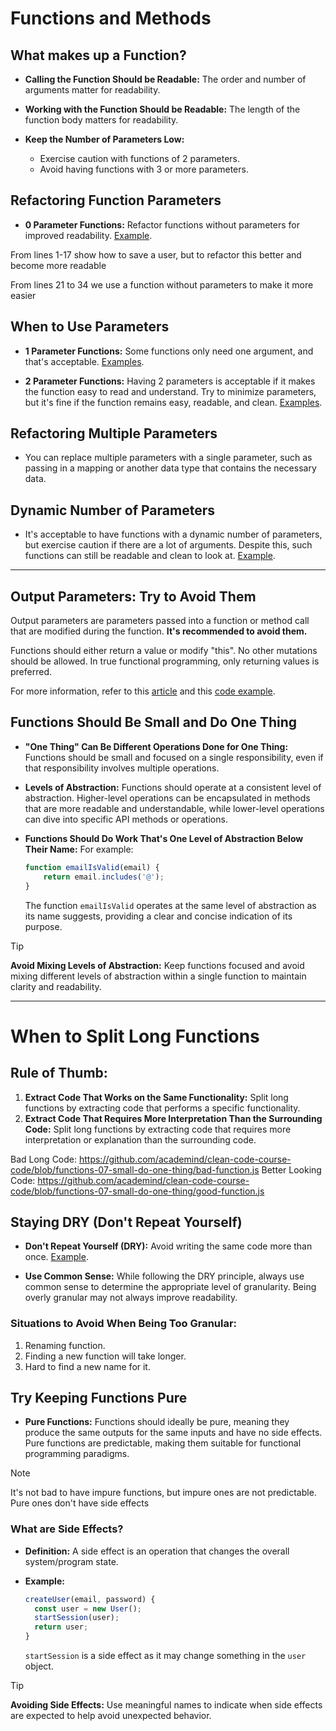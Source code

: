 # Functions and Methods

## What makes up a Function?

- **Calling the Function Should be Readable:** The order and number of arguments matter for readability.
  
- **Working with the Function Should be Readable:** The length of the function body matters for readability.

- **Keep the Number of Parameters Low:**
  - Exercise caution with functions of 2 parameters.
  - Avoid having functions with 3 or more parameters.

## Refactoring Function Parameters

- **0 Parameter Functions:** Refactor functions without parameters for improved readability. [Example](https://github.com/academind/clean-code-course-code/blob/functions-01-refactoring-function-parameters/no-arg-functions.js).

From lines 1-17 show how to save a user, but to refactor this better and become more readable

From lines 21 to 34 we use a function without parameters to make it more easier

## When to Use Parameters

- **1 Parameter Functions:** Some functions only need one argument, and that's acceptable. [Examples](https://github.com/academind/clean-code-course-code/tree/functions-02-when-one-parameter-is-just-right).

- **2 Parameter Functions:** Having 2 parameters is acceptable if it makes the function easy to read and understand. Try to minimize parameters, but it's fine if the function remains easy, readable, and clean. [Examples](https://github.com/academind/clean-code-course-code/tree/functions-03-two-parameters).

## Refactoring Multiple Parameters

- You can replace multiple parameters with a single parameter, such as passing in a mapping or another data type that contains the necessary data.

## Dynamic Number of Parameters

- It's acceptable to have functions with a dynamic number of parameters, but exercise caution if there are a lot of arguments. Despite this, such functions can still be readable and clean to look at. [Example](https://github.com/academind/clean-code-course-code/blob/functions-05-dynamic-parameters/infinite-arg-functions.js).


---

## Output Parameters: Try to Avoid Them

Output parameters are parameters passed into a function or method call that are modified during the function. **It's recommended to avoid them.**

Functions should either return a value or modify "this". No other mutations should be allowed. In true functional programming, only returning values is preferred. 

For more information, refer to this [article](https://medium.com/thinkster-io/code-smell-output-parameters-fcb90e0005aa) and this [code example](https://github.com/academind/clean-code-course-code/blob/functions-06-output-parameters/output-parameters.js).

## Functions Should Be Small and Do One Thing

- **"One Thing" Can Be Different Operations Done for One Thing:** Functions should be small and focused on a single responsibility, even if that responsibility involves multiple operations.

- **Levels of Abstraction:** Functions should operate at a consistent level of abstraction. Higher-level operations can be encapsulated in methods that are more readable and understandable, while lower-level operations can dive into specific API methods or operations.

- **Functions Should Do Work That's One Level of Abstraction Below Their Name:** For example:
  ```javascript
  function emailIsValid(email) {
      return email.includes('@');
  }
  ```
  The function `emailIsValid` operates at the same level of abstraction as its name suggests, providing a clear and concise indication of its purpose.

> [!TIP]
> **Avoid Mixing Levels of Abstraction:** Keep functions focused and avoid mixing different levels of abstraction within a single function to maintain clarity and readability.


---

# When to Split Long Functions

## Rule of Thumb:
1. **Extract Code That Works on the Same Functionality:** Split long functions by extracting code that performs a specific functionality.
2. **Extract Code That Requires More Interpretation Than the Surrounding Code:** Split long functions by extracting code that requires more interpretation or explanation than the surrounding code.

Bad Long Code: https://github.com/academind/clean-code-course-code/blob/functions-07-small-do-one-thing/bad-function.js
Better Looking Code: https://github.com/academind/clean-code-course-code/blob/functions-07-small-do-one-thing/good-function.js

## Staying DRY (Don't Repeat Yourself)

- **Don't Repeat Yourself (DRY):** Avoid writing the same code more than once. [Example](https://github.com/academind/clean-code-course-code/blob/functions-09-dry/dry.js#L10-L28).
  
- **Use Common Sense:** While following the DRY principle, always use common sense to determine the appropriate level of granularity. Being overly granular may not always improve readability.

### Situations to Avoid When Being Too Granular:
1. Renaming function.
2. Finding a new function will take longer.
3. Hard to find a new name for it.

## Try Keeping Functions Pure

- **Pure Functions:** Functions should ideally be pure, meaning they produce the same outputs for the same inputs and have no side effects. Pure functions are predictable, making them suitable for functional programming paradigms.

> [!NOTE]
> It's not bad to have impure functions, but impure ones are not predictable. Pure ones don't have side effects

### What are Side Effects?

- **Definition:** A side effect is an operation that changes the overall system/program state.

- **Example:**
  ```javascript
  createUser(email, password) {
    const user = new User();
    startSession(user);
    return user;
  }
  ```
  `startSession` is a side effect as it may change something in the `user` object.

> [!TIP]
> **Avoiding Side Effects:** Use meaningful names to indicate when side effects are expected to help avoid unexpected behavior.
